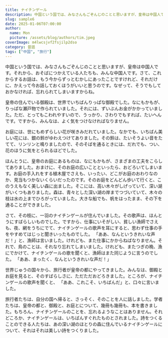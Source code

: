 ```yaml
---
title: ナイチンゲール
description: 中国という国では、みなさんもごぞんじのことと思いますが、皇帝は中国人です。
slug: sample6
date: 2025-01-06T07:00:00
author:
  name: Mon
  picture: /assets/blog/authors/tim.jpeg
coverImage: m4lwcsjvf2fsjilp2dso
category: 昔話
tags: ["中国", "旅行"]
---
```


中国という国では、みなさんもごぞんじのことと思いますが、皇帝は中国人です。それから、おそばにつかえている人たちも、みんな中国人です。さて、これからするお話は、もう今からずっとむかしにあったことですけれど、それだけに、かえって今お話しておくほうがいいと思うのです。なぜって、そうでもしておかなければ、忘れられてしまいますからね。

皇帝の住んでいる御殿は、世界でいちばんりっぱな御殿でした。なにもかもが、りっぱな瀬戸物で作られていました。それには、ずいぶんお金がかかっていました。ただ、とってもこわれやすいので、うっかり、さわりでもすれば、たいへんです。ですから、みんなは、よく気をつけなければなりません。

お庭には、世にもめずらしい花が咲きみだれていました。なかでも、いちばん美しい花には、銀の鈴がゆわえつけてありました。その鈴は、たいそうよい音をたてて、リンリンと鳴りましたので、そのそばを通るときには、だれでも、つい、花のほうに気をとられるほどでした。

ほんとうに、皇帝のお庭にあるものは、なにもかもが、さまざまの工夫をこらしてありました。おまけに、そのお庭の広いことといったら、おどろいてしまいます。お庭の手入れをする植木屋でさえも、いったい、どこがお庭のおわりなのか、見当もつかないくらいだったのです。そのお庭をどんどん歩いて行くと、このうえもなく美しい森に出ました。そこには、高い木々がしげっていて、深い湖がいくつもありました。森は、青々とした深い湖の岸までつづいていて、木々の枝は水の上までひろがっていました。大きな船でも、帆をはったまま、その下を通ることができました。

さて、その枝に、一羽のナイチンゲールが住んでいました。その歌声は、ほんとうにすばらしいものでした。ですから、仕事にいそがしい、貧しい漁師でさえも、夜、網をうちにでて、ナイチンゲールの歌声を耳にすると、思わず仕事の手をやすめてはじっと聞きいったものでした。
「ああ、なんというきれいな声だ！」と、漁師は言いました。けれども、また仕事にかからねばなりません。それで、鳥のことは、それなり忘れてしまいました。けれども、またつぎの晩、漁にでかけて、ナイチンゲールの歌を聞くと、漁師はまた同じように言うのでした。
「ああ、まったく、なんというきれいな声だ！」

世界じゅうの国々から、旅行者が皇帝の都にやってきました。みんなは、御殿とお庭を見ると、そのすばらしさに、ただただおどろきました。ところが、ナイチンゲールの歌声を聞くと、
「ああ、これこそ、いちばんだ」と、口々に言いました。

旅行者たちは、自分の国へ帰ると、さっそく、そのことを人に話しました。学者たちは、皇帝の都と、御殿と、お庭とについて、幾冊も幾冊も、本を書きました。もちろん、ナイチンゲールのことを、忘れるようなことはありません。それどころか、ナイチンゲールは、いちばんすぐれたものとされました。詩をつくることのできる人たちは、あの深い湖のほとりの森に住んでいるナイチンゲールについて、それはそれは美しい詩をつくりました。
